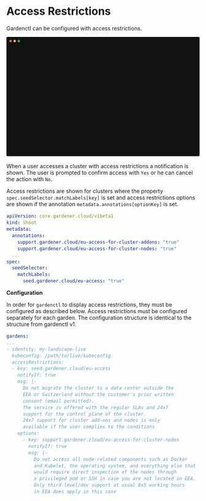 # Access Restrictions

Gardenctl can be configured with access restrictions.

<img width="800" src="../images/access-restrictions.svg">

When a user accesses a cluster with access restrictions a notification is shown. The user is prompted to
confirm access with `Yes` or he can cancel the action with `No`.

Access restrictions are shown for clusters where the property `spec.seedSelector.matchLabels[key]` is set 
and access restrictions options are shown if the annotation `metadata.annotations[optionKey]` is set.

```yaml
apiVersion: core.gardener.cloud/v1beta1
kind: Shoot
metadata:
  annotations:
    support.gardener.cloud/eu-access-for-cluster-addons: "true"
    support.gardener.cloud/eu-access-for-cluster-nodes: "true"
  ...
spec:
  seedSelector:
    matchLabels:
      seed.gardener.cloud/eu-access: "true"
```

**Configuration**

In order for `gardenctl` to display access restrictions, they must be configured as described below.
Access restrictions must be configured separately for each garden. 
The configuration structure is identical to the structure from gardenctl v1.


```yaml
gardens:
...
- identity: my-landscape-live
  kubeconfig: /path/to/live/kubeconfig
  accessRestrictions:
  - key: seed.gardener.cloud/eu-access
    notifyIf: true
    msg: |-
      Do not migrate the cluster to a data center outside the 
      EEA or Switzerland without the customer's prior written 
      consent (email permitted).
      The service is offered with the regular SLAs and 24x7 
      support for the control plane of the cluster. 
      24x7 support for cluster add-ons and nodes is only 
      available if the user complies to the conditions
    options:
      - key: support.gardener.cloud/eu-access-for-cluster-nodes
        notifyIf: true
        msg: |-
          Do not access all node-related components such as Docker 
          and Kubelet, the operating system, and everything else that 
          would require direct inspection of the nodes through 
          a privileged pod or SSH in case you are not located in EEA. 
          Only third-level/dev support at usual 8x5 working hours 
          in EEA does apply in this case
```
